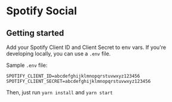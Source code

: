 # Spotify Social

## Getting started

Add your Spotify Client ID and Client Secret to env vars. If you're developing locally, you can use a `.env` file.

Sample `.env` file:
```
SPOTIFY_CLIENT_ID=abcdefghijklmnopqrstuvwxyz123456
SPOTIFY_CLIENT_SECRET=abcdefghijklmnopqrstuvwxyz123456
```

Then, just run `yarn install` and `yarn start`
